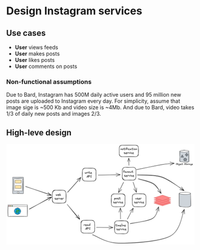# Design Instagram services


## Use cases

- **User** views feeds 
- **User** makes posts
- **User** likes posts
- **User** comments on posts


### Non-functional assumptions

Due to Bard, Instagram has 500M daily active users and 95 million new posts are uploaded to Instagram every day. For simplicity, assume that image sige is ~500 Kb and video size is ~4Mb. And due to Bard, video takes 1/3 of daily new posts and images 2/3.


## High-leve design

![simplified diagram](simplified_diagram.png)
